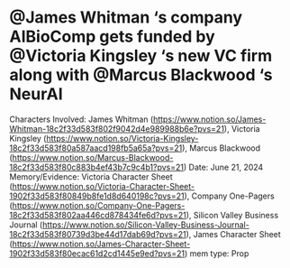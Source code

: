 # @James Whitman ‘s company AIBioComp gets funded by @Victoria Kingsley ‘s new VC firm along with @Marcus Blackwood ‘s NeurAI

Characters Involved: James Whitman (https://www.notion.so/James-Whitman-18c2f33d583f802f9042d4e989988b6e?pvs=21), Victoria Kingsley (https://www.notion.so/Victoria-Kingsley-18c2f33d583f80a587aacd198fb5a65a?pvs=21), Marcus Blackwood (https://www.notion.so/Marcus-Blackwood-18c2f33d583f80c883b4ef43b7c9c4b1?pvs=21)
Date: June 21, 2024
Memory/Evidence: Victoria Character Sheet (https://www.notion.so/Victoria-Character-Sheet-1902f33d583f80849b8fe1d8d640198c?pvs=21), Company One-Pagers (https://www.notion.so/Company-One-Pagers-18c2f33d583f802aa446cd878434fe6d?pvs=21), Silicon Valley Business Journal (https://www.notion.so/Silicon-Valley-Business-Journal-18c2f33d583f80739d3be44d17dab69d?pvs=21), James Character Sheet (https://www.notion.so/James-Character-Sheet-1902f33d583f80ecac61d2cd1445e9ed?pvs=21)
mem type: Prop
